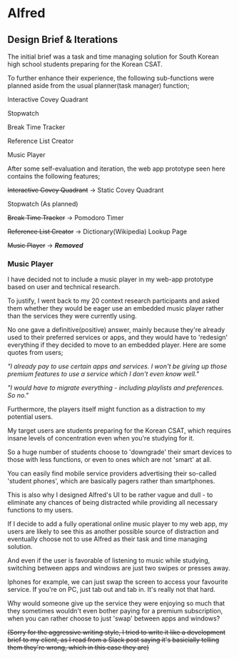 # Alfred

## Design Brief & Iterations

The initial brief was a task and time managing solution for South Korean high school students preparing for the Korean CSAT.

To further enhance their experience, the following sub-functions were planned aside from the usual planner(task manager) function;

Interactive Covey Quadrant

Stopwatch

Break Time Tracker

Reference List Creator

Music Player

After some self-evaluation and iteration, the web app prototype seen here contains the following features;

~~Interactive Covey Quadrant~~ -> Static Covey Quadrant

Stopwatch (As planned)

~~Break Time Tracker~~ -> Pomodoro Timer

~~Reference List Creator~~ -> Dictionary(Wikipedia) Lookup Page

~~Music Player~~ -> ***Removed***



### Music Player 

I have decided not to include a music player in my web-app prototype based on user and technical research.

To justify, I went back to my 20 context research participants and asked them whether they would be eager use an embedded music player rather than the services they were currently using.

No one gave a definitive(positive) answer, mainly because they're already used to their preferred services or apps, and they would have to 'redesign' everything if they decided to move to an embedded player. Here are some quotes from users;


*"I already pay to use certain apps and services. I won't be giving up those premium features to use a service which I don't even know well."*

*"I would have to migrate everything - including playlists and preferences. So no."*


Furthermore, the players itself might function as a distraction to my potential users.

My target users are students preparing for the Korean CSAT, which requires insane levels of concentration even when you're studying for it. 

So a huge number of students choose to 'downgrade' their smart devices to those with less functions, or even to ones which are not 'smart' at all. 

You can easily find mobile service providers advertising their so-called 'student phones', which are basically pagers rather than smartphones. 

This is also why I designed Alfred's UI to be rather vague and dull - to eliminate any chances of being distracted while providing all necessary functions to my users. 

If I decide to add a fully operational online music player to my web app, my users are likely to see this as another possible source of distraction and eventually choose not to use Alfred as their task and time managing solution.


And even if the user is favorable of listening to music while studying, switching between apps and windows are just two swipes or presses away. 

Iphones for example, we can just swap the screen to access your favourite service. If you're on PC, just tab out and tab in. It's really not that hard.

Why would someone give up the service they were enjoying so much that they sometimes wouldn't even bother paying for a premium subscription, when you can rather choose to just 'swap' between apps and windows?


~~(Sorry for the aggressive writing style, I tried to write it like a development brief to my client, as I read from a Slack post saying it's basicially telling them they're wrong, which in this case they are)~~